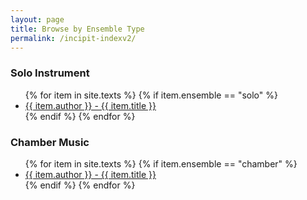 ```yaml
---
layout: page
title: Browse by Ensemble Type
permalink: /incipit-indexv2/
---
```

<div class="toc">

<h3>Solo Instrument</h3>
    <ul class="texts">
    {% for item in site.texts %}
      {% if item.ensemble == "solo" %}
          <li class="text-author.text-title">
          <a href="{{ site.baseurl }}{{ item.url }}">
        {{ item.author }} -
        {{ item.title }}
              </a>
    </li>
      {% endif %}
    {% endfor %}
</ul>

<h3>Chamber Music</h3>
    <ul class="texts">
    {% for item in site.texts %}
      {% if item.ensemble == "chamber" %}
          <li class="text-author.text-title">
          <a href="{{ site.baseurl }}{{ item.url }}">
        {{ item.author }} -
         {{ item.title }}
              </a>
    </li>
      {% endif %}
    {% endfor %}
  </ul>


</div>
